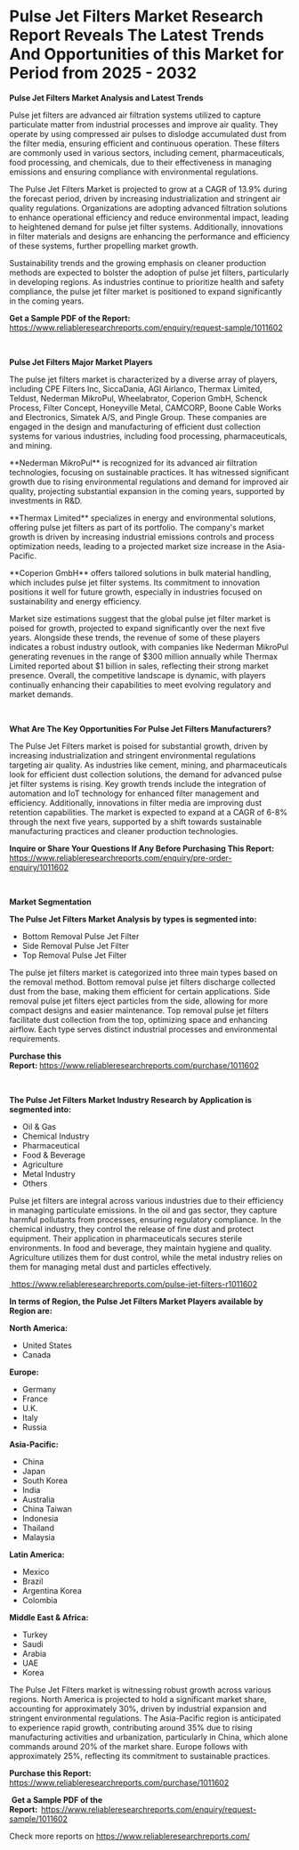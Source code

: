 <p><h1>Pulse Jet Filters Market Research Report Reveals The Latest Trends And Opportunities of this Market for Period from 2025 - 2032</h1></p><p><strong>Pulse Jet Filters Market Analysis and Latest Trends</strong></p>
<p><p>Pulse jet filters are advanced air filtration systems utilized to capture particulate matter from industrial processes and improve air quality. They operate by using compressed air pulses to dislodge accumulated dust from the filter media, ensuring efficient and continuous operation. These filters are commonly used in various sectors, including cement, pharmaceuticals, food processing, and chemicals, due to their effectiveness in managing emissions and ensuring compliance with environmental regulations.</p><p>The Pulse Jet Filters Market is projected to grow at a CAGR of 13.9% during the forecast period, driven by increasing industrialization and stringent air quality regulations. Organizations are adopting advanced filtration solutions to enhance operational efficiency and reduce environmental impact, leading to heightened demand for pulse jet filter systems. Additionally, innovations in filter materials and designs are enhancing the performance and efficiency of these systems, further propelling market growth. </p><p>Sustainability trends and the growing emphasis on cleaner production methods are expected to bolster the adoption of pulse jet filters, particularly in developing regions. As industries continue to prioritize health and safety compliance, the pulse jet filter market is positioned to expand significantly in the coming years.</p></p>
<p><strong>Get a Sample PDF of the Report:&nbsp;</strong> <a href="https://www.reliableresearchreports.com/enquiry/request-sample/1011602?utm_campaign=2229&utm_medium=2&utm_source=Github&utm_content=ia&utm_term=23022025&utm_id=pulse-jet-filters">https://www.reliableresearchreports.com/enquiry/request-sample/1011602</a></p>
<p>&nbsp;</p>
<p><strong>Pulse Jet Filters Major Market Players</strong></p>
<p><p>The pulse jet filters market is characterized by a diverse array of players, including CPE Filters Inc, SiccaDania, AGI Airlanco, Thermax Limited, Teldust, Nederman MikroPul, Wheelabrator, Coperion GmbH, Schenck Process, Filter Concept, Honeyville Metal, CAMCORP, Boone Cable Works and Electronics, Simatek A/S, and Pingle Group. These companies are engaged in the design and manufacturing of efficient dust collection systems for various industries, including food processing, pharmaceuticals, and mining.</p><p>**Nederman MikroPul** is recognized for its advanced air filtration technologies, focusing on sustainable practices. It has witnessed significant growth due to rising environmental regulations and demand for improved air quality, projecting substantial expansion in the coming years, supported by investments in R&D.</p><p>**Thermax Limited** specializes in energy and environmental solutions, offering pulse jet filters as part of its portfolio. The company's market growth is driven by increasing industrial emissions controls and process optimization needs, leading to a projected market size increase in the Asia-Pacific.</p><p>**Coperion GmbH** offers tailored solutions in bulk material handling, which includes pulse jet filter systems. Its commitment to innovation positions it well for future growth, especially in industries focused on sustainability and energy efficiency.</p><p>Market size estimations suggest that the global pulse jet filter market is poised for growth, projected to expand significantly over the next five years. Alongside these trends, the revenue of some of these players indicates a robust industry outlook, with companies like Nederman MikroPul generating revenues in the range of $300 million annually while Thermax Limited reported about $1 billion in sales, reflecting their strong market presence. Overall, the competitive landscape is dynamic, with players continually enhancing their capabilities to meet evolving regulatory and market demands.</p></p>
<p>&nbsp;</p>
<p><strong>What Are The Key Opportunities For Pulse Jet Filters Manufacturers?</strong></p>
<p><p>The Pulse Jet Filters market is poised for substantial growth, driven by increasing industrialization and stringent environmental regulations targeting air quality. As industries like cement, mining, and pharmaceuticals look for efficient dust collection solutions, the demand for advanced pulse jet filter systems is rising. Key growth trends include the integration of automation and IoT technology for enhanced filter management and efficiency. Additionally, innovations in filter media are improving dust retention capabilities. The market is expected to expand at a CAGR of 6-8% through the next five years, supported by a shift towards sustainable manufacturing practices and cleaner production technologies.</p></p>
<p><strong>Inquire or Share Your Questions If Any Before Purchasing This Report:</strong> <a href="https://www.reliableresearchreports.com/enquiry/pre-order-enquiry/1011602?utm_campaign=2229&utm_medium=2&utm_source=Github&utm_content=ia&utm_term=23022025&utm_id=pulse-jet-filters">https://www.reliableresearchreports.com/enquiry/pre-order-enquiry/1011602</a></p>
<p>&nbsp;</p>
<p><strong>Market Segmentation</strong></p>
<p><strong>The Pulse Jet Filters Market Analysis by types is segmented into:</strong></p>
<p><ul><li>Bottom Removal Pulse Jet Filter</li><li>Side Removal Pulse Jet Filter</li><li>Top Removal Pulse Jet Filter</li></ul></p>
<p><p>The pulse jet filters market is categorized into three main types based on the removal method. Bottom removal pulse jet filters discharge collected dust from the base, making them efficient for certain applications. Side removal pulse jet filters eject particles from the side, allowing for more compact designs and easier maintenance. Top removal pulse jet filters facilitate dust collection from the top, optimizing space and enhancing airflow. Each type serves distinct industrial processes and environmental requirements.</p></p>
<p><strong>Purchase this Report:&nbsp;</strong><a href="https://www.reliableresearchreports.com/purchase/1011602?utm_campaign=2229&utm_medium=2&utm_source=Github&utm_content=ia&utm_term=23022025&utm_id=pulse-jet-filters">https://www.reliableresearchreports.com/purchase/1011602</a></p>
<p>&nbsp;</p>
<p><strong>The Pulse Jet Filters Market Industry Research by Application is segmented into:</strong></p>
<p><ul><li>Oil & Gas</li><li>Chemical Industry</li><li>Pharmaceutical</li><li>Food & Beverage</li><li>Agriculture</li><li>Metal Industry</li><li>Others</li></ul></p>
<p><p>Pulse jet filters are integral across various industries due to their efficiency in managing particulate emissions. In the oil and gas sector, they capture harmful pollutants from processes, ensuring regulatory compliance. In the chemical industry, they control the release of fine dust and protect equipment. Their application in pharmaceuticals secures sterile environments. In food and beverage, they maintain hygiene and quality. Agriculture utilizes them for dust control, while the metal industry relies on them for managing metal dust and particles effectively.</p></p>
<p><a href="https://www.reliableresearchreports.com/pulse-jet-filters-r1011602?utm_campaign=2229&utm_medium=2&utm_source=Github&utm_content=ia&utm_term=23022025&utm_id=pulse-jet-filters">&nbsp;https://www.reliableresearchreports.com/pulse-jet-filters-r1011602</a></p>
<p><strong>In terms of Region, the Pulse Jet Filters Market Players available by Region are:</strong></p>
<p>
    <p> <strong> North America: </strong>
        <ul>
            <li>United States</li>
            <li>Canada</li>
        </ul>
        </p> 
    <p> <strong> Europe: </strong>
        <ul>
            <li>Germany</li>
            <li>France</li>
            <li>U.K.</li>
            <li>Italy</li>
            <li>Russia</li>
        </ul>
        </p> 
    <p> <strong> Asia-Pacific: </strong>
        <ul>
            <li>China</li>
            <li>Japan</li>
            <li>South Korea</li>
            <li>India</li>
            <li>Australia</li>
            <li>China Taiwan</li>
            <li>Indonesia</li>
            <li>Thailand</li>
            <li>Malaysia</li>
        </ul>
        </p> 
    <p> <strong> Latin America: </strong>
        <ul>
            <li>Mexico</li>
            <li>Brazil</li>
            <li>Argentina Korea</li>
            <li>Colombia</li>
        </ul>
        </p> 
    <p> <strong> Middle East & Africa: </strong>
        <ul>
            <li>Turkey</li>
            <li>Saudi</li>
            <li>Arabia</li>
            <li>UAE</li>
            <li>Korea</li>
        </ul>
    </p>
    </p>
<p><p>The Pulse Jet Filters market is witnessing robust growth across various regions. North America is projected to hold a significant market share, accounting for approximately 30%, driven by industrial expansion and stringent environmental regulations. The Asia-Pacific region is anticipated to experience rapid growth, contributing around 35% due to rising manufacturing activities and urbanization, particularly in China, which alone commands around 20% of the market share. Europe follows with approximately 25%, reflecting its commitment to sustainable practices.</p></p>
<p><strong>Purchase this Report: </strong><a href="https://www.reliableresearchreports.com/purchase/1011602?utm_campaign=2229&utm_medium=2&utm_source=Github&utm_content=ia&utm_term=23022025&utm_id=pulse-jet-filters">https://www.reliableresearchreports.com/purchase/1011602</a></p>
<p>&nbsp;<strong>Get a Sample PDF of the Report:&nbsp;&nbsp;</strong><a href="https://www.reliableresearchreports.com/enquiry/request-sample/1011602?utm_campaign=2229&utm_medium=2&utm_source=Github&utm_content=ia&utm_term=23022025&utm_id=pulse-jet-filters">https://www.reliableresearchreports.com/enquiry/request-sample/1011602</a></p>
<p><strong></strong></p>
<p>Check more reports on <a href="https://www.reliableresearchreports.com/?utm_campaign=2229&utm_medium=2&utm_source=Github&utm_content=ia&utm_term=23022025&utm_id=pulse-jet-filters">https://www.reliableresearchreports.com/</a></p>